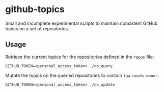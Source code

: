 # github-topics

Small and incomplete experimental scripts to maintain consistent GitHub topics on a set of repositories.

## Usage

Retrieve the current topics for the repositories defined in the `repos` file:

```
GITHUB_TOKEN=<personal_access_token> ./do_query
```

Mutate the topics on the queried repositories to contain `laa-needs-owner`:

```
GITHUB_TOKEN=<personal_access_token> ./do_update
```
